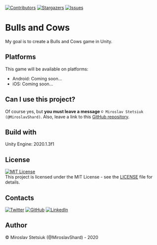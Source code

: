 [![Contributors][contributors-shield]][contributors-url]
[![Stargazers][stars-shield]][stars-url]
[![Issues][issues-shield]][issues-url]

# Bulls and Cows
My goal is to create a Bulls and Cows game in Unity.

## Platforms
This game will be available on platforms:
- Android: Coming soon...
- iOS: Coming soon...

## Can I use this project?
Of course yes, but <b>you must leave a message</b> `© Miroslav Stetsiuk (@MiroslavShard)`. Also, leave a link to this [GitHub repository](https://github.com/MiroslavShard/bulls-and-cows).

## Build with
Unity Engine: 2020.1.3f1

## License
[![MIT License][license-shield]][license-url]<br>
This project is licensed under the MIT License - see the [LICENSE](https://github.com/MiroslavShard/bulls-and-cows/blob/master/LICENSE) file for details.

## Contacts
[![Twitter][twitter-shield]][twitter-url]
[![GitHub][github-shield]][github-url]
[![LinkedIn][linkedin-shield]][linkedin-url]

## Author
© Miroslav Stetsiuk (@MiroslavShard) - 2020

<!-- MARKDOWN LINKS & IMAGES -->
[contributors-shield]: https://img.shields.io/github/contributors/MiroslavShard/bulls-and-cows
[contributors-url]: https://github.com/MiroslavShard/bulls-and-cows/graphs/contributors
[stars-shield]: https://img.shields.io/github/stars/MiroslavShard/bulls-and-cows
[stars-url]: https://github.com/MiroslavShard/bulls-and-cows/stargazers
[issues-shield]: https://img.shields.io/bitbucket/issues/MiroslavShard/bulls-and-cows
[issues-url]: https://github.com/MiroslavShard/bulls-and-cows/issues
[license-shield]: https://img.shields.io/github/license/MiroslavShard/bulls-and-cows
[license-url]: https://github.com/MiroslavShard/bulls-and-cows/blob/master/LICENSE.txt
[twitter-shield]: https://img.shields.io/badge/-Twitter-black.svg?logo=twitter&color=white
[twitter-url]: https://twitter.com/MiroslavShard
[github-shield]: https://img.shields.io/badge/-GitHub-black.svg?logo=github&color=grey
[github-url]: https://github.com/MiroslavShard
[linkedin-shield]: https://img.shields.io/badge/-LinkedIn-black.svg?logo=linkedin&color=blue
[linkedin-url]: https://linkedin.com/in/MiroslavShard
